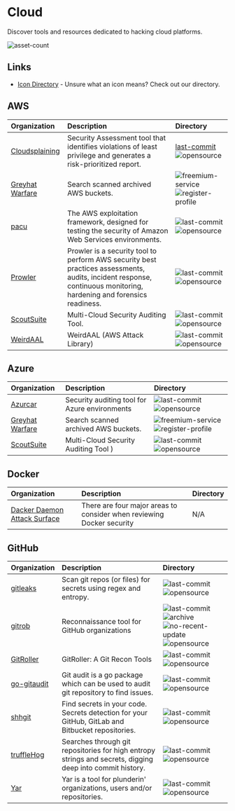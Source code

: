 # Cloud

Discover tools and resources dedicated to hacking cloud platforms.

![asset-count](https://img.shields.io/badge/Tools%20%26%20Resources%20Available-16-3c85d4?style=for-the-badge)

## Links <!-- {docsify-ignore} -->

- [Icon Directory](../ICONS.md) - Unsure what an icon means? Check out our directory.

## AWS

| Organization | Description | Directory |
| :--- | :--- | :--- |
| [Cloudsplaining](https://github.com/salesforce/cloudsplaining) | Security Assessment tool that identifies violations of least privilege and generates a risk-prioritized report. | [last-commit](https://img.shields.io/github/last-commit/salesforce/cloudsplaining?color=3c85d4&style=flat-square) ![opensource](https://raw.githubusercontent.com/InfosecHouse/InfosecHouse/main/docs/icons/opensource.png) |
| [Greyhat Warfare](https://buckets.grayhatwarfare.com/) | Search scanned archived AWS buckets. | ![freemium-service](https://raw.githubusercontent.com/InfosecHouse/InfosecHouse/main/docs/icons/freemium-service.png) ![register-profile](https://raw.githubusercontent.com/InfosecHouse/InfosecHouse/main/docs/icons/register-profile.png) |
| [pacu](https://github.com/RhinoSecurityLabs/pacu) | The AWS exploitation framework, designed for testing the security of Amazon Web Services environments. | ![last-commit](https://img.shields.io/github/last-commit/RhinoSecurityLabs/pacu?color=3c85d4&style=flat-square) ![opensource](https://raw.githubusercontent.com/InfosecHouse/InfosecHouse/main/docs/icons/opensource.png) |
| [Prowler](https://github.com/toniblyx/prowler) | Prowler is a security tool to perform AWS security best practices assessments, audits, incident response, continuous monitoring, hardening and forensics readiness. | ![last-commit](https://img.shields.io/github/last-commit/toniblyx/prowler?color=3c85d4&style=flat-square) ![opensource](https://raw.githubusercontent.com/InfosecHouse/InfosecHouse/main/docs/icons/opensource.png) |
| [ScoutSuite](https://github.com/nccgroup/ScoutSuite) | Multi-Cloud Security Auditing Tool. | ![last-commit](https://img.shields.io/github/last-commit/nccgroup/ScoutSuite?color=3c85d4&style=flat-square) ![opensource](https://raw.githubusercontent.com/InfosecHouse/InfosecHouse/main/docs/icons/opensource.png) |
| [WeirdAAL](https://github.com/carnal0wnage/weirdAAL) | WeirdAAL (AWS Attack Library) | ![last-commit](https://img.shields.io/github/last-commit/carnal0wnage/weirdAAL?color=3c85d4&style=flat-square) ![opensource](https://raw.githubusercontent.com/InfosecHouse/InfosecHouse/main/docs/icons/opensource.png) |

## Azure

| Organization | Description | Directory |
| :--- | :--- | :--- |
| [Azurcar](https://github.com/nccgroup/azucar) | Security auditing tool for Azure environments | ![last-commit](https://img.shields.io/github/last-commit/nccgroup/azucar?color=3c85d4&style=flat-square) ![opensource](https://raw.githubusercontent.com/InfosecHouse/InfosecHouse/main/docs/icons/opensource.png) |
| [Greyhat Warfare](https://buckets.grayhatwarfare.com/) | Search scanned archived AWS buckets. | ![freemium-service](https://raw.githubusercontent.com/InfosecHouse/InfosecHouse/main/docs/icons/freemium-service.png) ![register-profile](https://raw.githubusercontent.com/InfosecHouse/InfosecHouse/main/docs/icons/register-profile.png) |
| [ScoutSuite](https://github.com/nccgroup/ScoutSuite) | Multi-Cloud Security Auditing Tool ) | ![last-commit](https://img.shields.io/github/last-commit/nccgroup/ScoutSuite?color=3c85d4&style=flat-square) ![opensource](https://raw.githubusercontent.com/InfosecHouse/InfosecHouse/main/docs/icons/opensource.png) |

## Docker

| Organization | Description | Directory |
| :--- | :--- | :--- |
| [Dacker Daemon Attack Surface](https://docs.docker.com/engine/security/#docker-daemon-attack-surface) | There are four major areas to consider when reviewing Docker security | N/A |

## GitHub

| Organization | Description | Directory |
| :--- | :--- | :--- |
| [gitleaks](https://github.com/zricethezav/gitleaks) | Scan git repos \(or files\) for secrets using regex and entropy. | ![last-commit](https://img.shields.io/github/last-commit/zricethezav/gitleaks?color=3c85d4&style=flat-square) ![opensource](https://raw.githubusercontent.com/InfosecHouse/InfosecHouse/main/docs/icons/opensource.png) |
| [gitrob](https://github.com/michenriksen/gitrob) | Reconnaissance tool for GitHub organizations | ![last-commit](https://img.shields.io/github/last-commit/michenriksen/gitrob?color=3c85d4&style=flat-square) ![archive](https://raw.githubusercontent.com/InfosecHouse/InfosecHouse/main/docs/icons/archive.png) ![no-recent-update](https://raw.githubusercontent.com/InfosecHouse/InfosecHouse/main/docs/icons/no-recent-update.png) ![opensource](https://raw.githubusercontent.com/InfosecHouse/InfosecHouse/main/docs/icons/opensource.png) |
| [GitRoller](https://github.com/mansoorr123/GitRoller) | GitRoller: A Git Recon Tools | ![last-commit](https://img.shields.io/github/last-commit/mansoorr123/GitRoller?color=3c85d4&style=flat-square) ![opensource](https://raw.githubusercontent.com/InfosecHouse/InfosecHouse/main/docs/icons/opensource.png) |
| [go-gitaudit](https://github.com/r-pai/go-gitaudit) | Git audit is a go package which can be used to audit git repository to find issues. | ![last-commit](https://img.shields.io/github/last-commit/r-pai/go-gitaudit?color=3c85d4&style=flat-square) ![opensource](https://raw.githubusercontent.com/InfosecHouse/InfosecHouse/main/docs/icons/opensource.png) |
| [shhgit](https://github.com/eth0izzle/shhgit) | Find secrets in your code. Secrets detection for your GitHub, GitLab and Bitbucket repositories. | ![last-commit](https://img.shields.io/github/last-commit/eth0izzle/shhgit?color=3c85d4&style=flat-square) ![opensource](https://raw.githubusercontent.com/InfosecHouse/InfosecHouse/main/docs/icons/opensource.png) |
| [truffleHog](https://github.com/trufflesecurity/truffleHog) | Searches through git repositories for high entropy strings and secrets, digging deep into commit history. | ![last-commit](https://img.shields.io/github/last-commit/trufflesecurity/truffleHog?color=3c85d4&style=flat-square) ![opensource](https://raw.githubusercontent.com/InfosecHouse/InfosecHouse/main/docs/icons/opensource.png) |
| [Yar](https://github.com/nielsing/yar) | Yar is a tool for plunderin' organizations, users and/or repositories. | ![last-commit](https://img.shields.io/github/last-commit/nielsing/yar?color=3c85d4&style=flat-square) ![opensource](https://raw.githubusercontent.com/InfosecHouse/InfosecHouse/main/docs/icons/opensource.png) |
